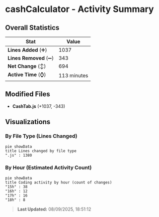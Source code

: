 # cashCalculator - Activity Summary 

## Overall Statistics

| Stat                   | Value                                                             |
| ---------------------- | ----------------------------------------------------------------- |
| **Lines Added** (➕)   | 1037                                          |
| **Lines Removed** (➖) | 343                                        |
| **Net Change** (↕)    | 694                |
| **Active Time** (⌚)   | 113 minutes |


## Modified Files
- **CashTab.js** (+1037, -343)

## Visualizations

### By File Type (Lines Changed)

```mermaid
pie showData
title Lines changed by file type
".js" : 1380
```

### By Hour (Estimated Activity Count)

```mermaid
pie showData
title Coding activity by hour (count of changes)
"15h" : 38
"16h" : 12
"17h" : 16
"18h" : 8
```


> **Last Updated:** 08/09/2025, 18:51:12